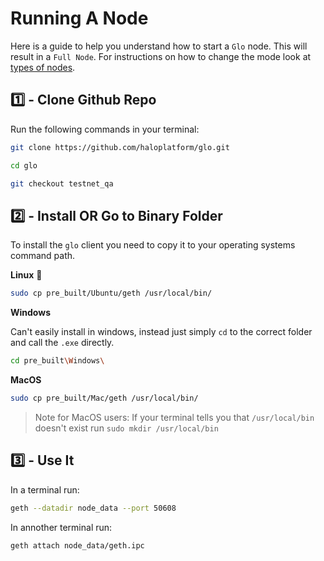 # Running A Node

Here is a guide to help you understand how to start a `Glo` node. This will result in a `Full Node`. For instructions on how to change the mode look at [types of nodes](types-of-nodes.md).

## :one: - Clone Github Repo

Run the following commands in your terminal:

```bash
git clone https://github.com/haloplatform/glo.git

cd glo

git checkout testnet_qa
```

## :two: - Install OR Go to Binary Folder

To install the `glo` client you need to copy it to your operating systems command path.

**Linux** :penguin:
```bash
sudo cp pre_built/Ubuntu/geth /usr/local/bin/
```

**Windows** 

Can't easily install in windows, instead just simply `cd` to the correct folder and call the `.exe` directly.

```bash
cd pre_built\Windows\
```

**MacOS**
```bash
sudo cp pre_built/Mac/geth /usr/local/bin/
```

> Note for MacOS users: If your terminal tells you that `/usr/local/bin` doesn't exist run `sudo mkdir /usr/local/bin`

## :three: - Use It

In a terminal run: 
```bash
geth --datadir node_data --port 50608
```

In annother terminal run:

```bash
geth attach node_data/geth.ipc
```



